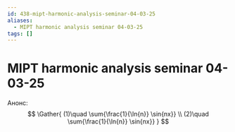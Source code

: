 ```yaml
---
id: 438-mipt-harmonic-analysis-seminar-04-03-25
aliases:
  - MIPT harmonic analysis seminar 04-03-25
tags: []
---
```


# MIPT harmonic analysis seminar 04-03-25
Анонс:
$$
\Gather{
(1)\quad \sum{\frac{1}{\ln{n}} \sin{nx}} \\
(2)\quad \sum{\frac{1}{\ln{n}} \sin{nx}}
}
$$
